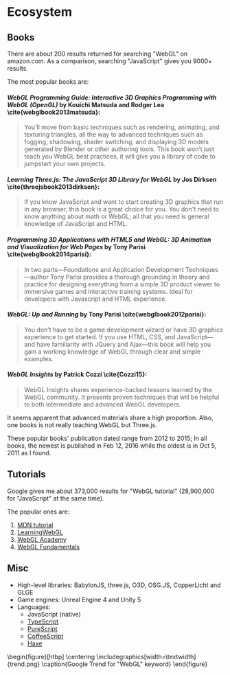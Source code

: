 # Ecosystem

## Books

There are about 200 results returned for searching "WebGL" on amazon.com.
As a comparison, searching "JavaScript" gives you 9000+ results.

The most popular books are:

#### *WebGL Programming Guide: Interactive 3D Graphics Programming with WebGL (OpenGL)* by Kouichi Matsuda and Rodger Lea \cite{webglbook2013matsuda}:

> You’ll move from basic techniques such as rendering, animating, and texturing triangles, all the way to advanced techniques such as fogging, shadowing, shader switching, and displaying 3D models generated by Blender or other authoring tools. This book won’t just teach you WebGL best practices, it will give you a library of code to jumpstart your own projects.

#### *Learning Three.js: The JavaScript 3D Library for WebGL* by Jos Dirksen \cite{threejsbook2013dirksen}:

> If you know JavaScript and want to start creating 3D graphics that run in any browser, this book is a great choice for you. You don't need to know anything about math or WebGL; all that you need is general knowledge of JavaScript and HTML.

#### *Programming 3D Applications with HTML5 and WebGL: 3D Animation and Visualization for Web Pages* by Tony Parisi \cite{webglbook2014parisi}:

> In two parts—Foundations and Application Development Techniques—author Tony Parisi provides a thorough grounding in theory and practice for designing everything from a simple 3D product viewer to immersive games and interactive training systems. Ideal for developers with Javascript and HTML experience.

#### *WebGL: Up and Running* by Tony Parisi \cite{webglbook2012parisi}:

> You don’t have to be a game development wizard or have 3D graphics experience to get started. If you use HTML, CSS, and JavaScript—and have familiarity with JQuery and Ajax—this book will help you gain a working knowledge of WebGL through clear and simple examples.

#### *WebGL Insights* by Patrick Cozzi \cite{Cozzi15}:

> WebGL Insights shares experience-backed lessons learned by the WebGL community. It presents proven techniques that will be helpful to both intermediate and advanced WebGL developers.

It seems apparent that advanced materials share a high proportion. Also, one books is not really teaching WebGL but Three.js.

These popular books' publication dated range from 2012 to 2015; In all books, the newest is published in Feb 12, 2016 while the oldest is in Oct 5, 2011 as I found.

## Tutorials
Google gives me about 373,000 results for "WebGL tutorial" (28,900,000 for "JavaScript" at the same time).

The popular ones are:

1. [MDN tutorial](https://developer.mozilla.org/en-US/docs/Web/API/WebGL_API/Tutorial)
2. [LearningWebGL](http://learningwebgl.com/blog/)
3. [WebGL Academy](http://www.webglacademy.com)
4. [WebGL Fundamentals](https://webglfundamentals.org)

## Misc
* High-level libraries: BabylonJS, three.js, O3D, OSG.JS, CopperLicht and GLGE
* Game engines:  Unreal Engine 4 and Unity 5
* Languages:
    * JavaScript (native)
    * [TypeScript](http://typescript.away3d.com)
    * [PureScript](https://github.com/jutaro/purescript-webgl)
    * [CoffeeScript](http://www.coffeegl.com)
    * [Haxe](http://haxor.xyz)


\begin{figure}[htbp]
\centering
\includegraphics[width=\textwidth]{trend.png}
\caption{Google Trend for "WebGL" keyword}
\end{figure}
